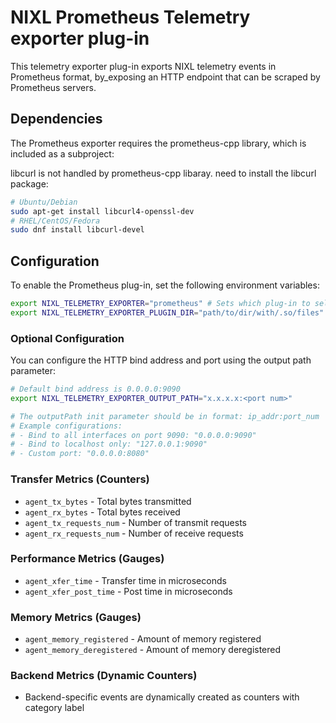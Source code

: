 <!--
SPDX-FileCopyrightText: Copyright (c) 2025 NVIDIA CORPORATION & AFFILIATES. All rights reserved.
SPDX-License-Identifier: Apache-2.0

Licensed under the Apache License, Version 2.0 (the "License");
you may not use this file except in compliance with the License.
You may obtain a copy of the License at

http://www.apache.org/licenses/LICENSE-2.0

Unless required by applicable law or agreed to in writing, software
distributed under the License is distributed on an "AS IS" BASIS,
WITHOUT WARRANTIES OR CONDITIONS OF ANY KIND, either express or implied.
See the License for the specific language governing permissions and
limitations under the License.
-->

# NIXL Prometheus Telemetry exporter plug-in

This telemetry exporter plug-in exports NIXL telemetry events in Prometheus format, by_exposing an HTTP endpoint that can be scraped by Prometheus servers.

## Dependencies

The Prometheus exporter requires the prometheus-cpp library, which is included as a subproject:

libcurl is not handled by prometheus-cpp libaray. need to install the libcurl package:

```bash
# Ubuntu/Debian
sudo apt-get install libcurl4-openssl-dev
# RHEL/CentOS/Fedora
sudo dnf install libcurl-devel
```

## Configuration

To enable the Prometheus plug-in, set the following environment variables:

```bash
export NIXL_TELEMETRY_EXPORTER="prometheus" # Sets which plug-in to select in format libtelemetry_exporter_${NIXL_TELEMETRY_EXPORTER}.so
export NIXL_TELEMETRY_EXPORTER_PLUGIN_DIR="path/to/dir/with/.so/files" # Sets where to find plug-in libs
```

### Optional Configuration

You can configure the HTTP bind address and port using the output path parameter:

```bash
# Default bind address is 0.0.0.0:9090
export NIXL_TELEMETRY_EXPORTER_OUTPUT_PATH="x.x.x.x:<port num>"

# The outputPath init parameter should be in format: ip_addr:port_num
# Example configurations:
# - Bind to all interfaces on port 9090: "0.0.0.0:9090"
# - Bind to localhost only: "127.0.0.1:9090"
# - Custom port: "0.0.0.0:8080"
```

### Transfer Metrics (Counters)
- `agent_tx_bytes` - Total bytes transmitted
- `agent_rx_bytes` - Total bytes received
- `agent_tx_requests_num` - Number of transmit requests
- `agent_rx_requests_num` - Number of receive requests

### Performance Metrics (Gauges)
- `agent_xfer_time` - Transfer time in microseconds
- `agent_xfer_post_time` - Post time in microseconds

### Memory Metrics (Gauges)
- `agent_memory_registered` - Amount of memory registered
- `agent_memory_deregistered` - Amount of memory deregistered

### Backend Metrics (Dynamic Counters)
- Backend-specific events are dynamically created as counters with category label

